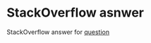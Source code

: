 # StackOverflow asnwer
StackOverflow answer for [question][so-q]




[so-q]: https://stackoverflow.com/questions/59171650/why-does-jest-error-with-maximum-call-stack-size-exceeded-when-i-import-knockout